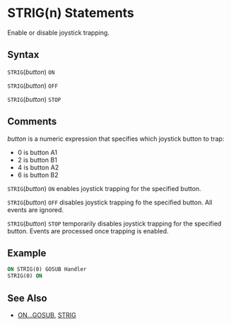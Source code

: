 # STRIG(n) Statements

Enable or disable joystick trapping.

## Syntax

`STRIG`(*button*) `ON`

`STRIG`(*button*) `OFF`

`STRIG`(*button*) `STOP`

## Comments

*button* is a numeric expression that specifies which joystick button to trap:

* 0 is button A1
* 2 is button B1
* 4 is button A2
* 6 is button B2

`STRIG`(*button*) `ON` enables joystick trapping for the specified button.

`STRIG`(*button*) `OFF` disables joystick trapping fo the specified button. All events are ignored.

`STRIG`(*button*) `STOP` temporarily disables joystick trapping for the specified button. Events are processed once trapping is enabled.

## Example

```vb
ON STRIG(0) GOSUB Handler
STRIG(0) ON
```

## See Also

- [ON...GOSUB](ON...GOSUB), [STRIG](STRIG)
